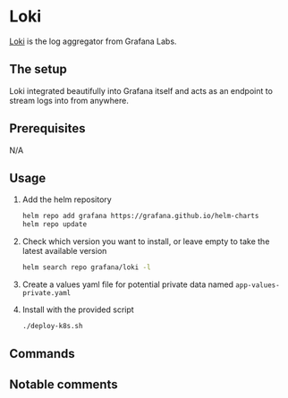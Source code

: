 # Loki

[Loki](https://grafana.com/oss/loki/) is the log aggregator from Grafana Labs.

## The setup

Loki integrated beautifully into Grafana itself and acts as an endpoint to stream logs into from anywhere.

## Prerequisites

N/A

## Usage

1. Add the helm repository

    ```bash
    helm repo add grafana https://grafana.github.io/helm-charts
    helm repo update
    ```

2. Check which version you want to install, or leave empty to take the latest available version

    ```bash
    helm search repo grafana/loki -l
    ```

3. Create a values yaml file for potential private data named `app-values-private.yaml`

4. Install with the provided script

    ```bash
    ./deploy-k8s.sh
    ```

## Commands

## Notable comments
